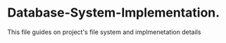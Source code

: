 # Database-System-Implementation.
This file guides on project's file system and implmenetation details